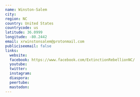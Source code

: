 ```yaml
---
name: Winston-Salem
city:
region: NC
country: United States
countrycode: us
latitude: 36.0999
longitude: -80.2442
email: xrwinstonsalem@protonmail.com
publiciseemail: false
links:
  website:
  facebook: https://www.facebook.com/ExtinctionRebellionNC/
  youtube:
  twitter:
  instagram:
  diaspora:
  peertube:
  mastodon:
---
```


